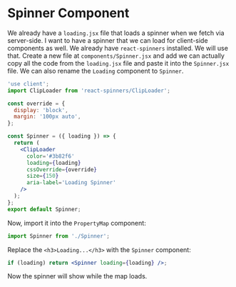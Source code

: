 # Spinner Component

We already have a `loading.jsx` file that loads a spinner when we fetch via server-side. I want to have a spinner that we can load for client-side components as well. We already have `react-spinners` installed. We will use that. Create a new file at `components/Spinner.jsx` and add we can actually copy all the code from the `loading.jsx` file and paste it into the `Spinner.jsx` file. We can also rename the `Loading` component to `Spinner`.

```jsx
'use client';
import ClipLoader from 'react-spinners/ClipLoader';

const override = {
  display: 'block',
  margin: '100px auto',
};

const Spinner = ({ loading }) => {
  return (
    <ClipLoader
      color='#3b82f6'
      loading={loading}
      cssOverride={override}
      size={150}
      aria-label='Loading Spinner'
    />
  );
};
export default Spinner;
```

Now, import it into the `PropertyMap` component:

```jsx
import Spinner from './Spinner';
```

Replace the `<h3>Loading...</h3>` with the `Spinner` component:

```jsx
if (loading) return <Spinner loading={loading} />;
```

Now the spinner will show while the map loads.
